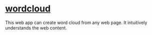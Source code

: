 # [wordcloud](https://share.streamlit.io/shinji1992/wordcloud/main/app/app.py)
This web app can create word cloud from any web page.
It intuitively understands the web content.
